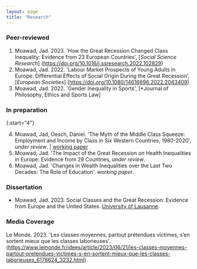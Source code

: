 ```yaml
---
layout: page
title: "Research"
---
```


### Peer-reviewed
1. Moawad, Jad. 2023. 'How the Great Recession Changed Class Inequality: Evidence from 23 European Countries', [*Social Science Research*] (https://doi.org/10.1016/j.ssresearch.2022.102829)
2. Moawad, Jad. 2022. 'Labour Market Prospects of Young Adults in Europe: Differential Effects of Social Origin During the Great Recession', [*European Societies*] (https://doi.org/10.1080/14616696.2022.2043409)
3. Moawad, Jad. 2022. 'Gender Inequality in Sports', [*Journal of Philosophy, Ethics and Sports Law]

### In preparation

{:start="4"}
	
4. Moawad, Jad, Oesch, Daniel. 'The Myth of the Middle Class Squeeze: Employment and Income by Class in Six Western Countries, 1980-2020', *under review*.  &#124; [working paper]([https://osf.io/preprints/socarxiv/yrjpf/](https://joint-research-centre.ec.europa.eu/system/files/2023-04/JRC131515_Myth_of_middle_class_squeeze.pdf))
5. Moawad, Jad. 'The Impact of the Great Recession on Health Inequalities in Europe: Evidence from 29 Countries, *under review*.
6. Moawad, Jad. 'Changes in Wealth Inequalities over the Last Two Decades: The Role of Education'.  *working paper*.

### Dissertation

- Moawad, Jad. 2023. Social Classes and the Great Recession: Evidence from Europe and the United States. [University of Lausanne](https://serval.unil.ch/resource/serval:BIB_F2CCAF5D9099.P001/REF).
  

### Media Coverage

Le Monde. 2023. 'Les classes moyennes, partout prétendues victimes, s’en sortent mieux que les classes laborieuses'. (https://www.lemonde.fr/idees/article/2023/06/21/les-classes-moyennes-partout-pretendues-victimes-s-en-sortent-mieux-que-les-classes-laborieuses_6178624_3232.html)

